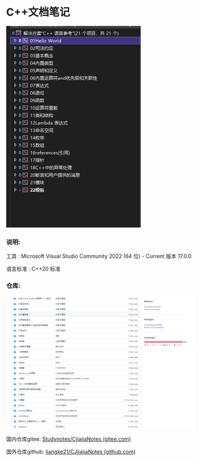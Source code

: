 # C++文档笔记



![image-20211206002416694](README/image-20211206002416694.png)

### 说明:

工具 :  Microsoft Visual Studio Community 2022 (64 位) - Current 版本 17.0.0


语言标准 :   C++20 标准



### 仓库:

![image-20211206003622990](README/image-20211206003622990.png)

国内仓库gitee:  [Studynotes/CjiajiaNotes (gitee.com)](https://gitee.com/tianyulk_Android25/CjiajiaNotes)

国外仓库github: [liangke21/CJjiajiaNotes (github.com)](https://github.com/liangke21/CJjiajiaNotes)

